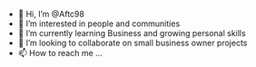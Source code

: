 - 👋 Hi, I’m @Aftc98
- 👀 I’m interested in people and communities 
- 🌱 I’m currently learning Business and growing personal skills 
- 💞️ I’m looking to collaborate on small business owner projects 
- 📫 How to reach me ...

<!---
Aftc98/Aftc98 is a ✨ special ✨ repository because its `README.md` (this file) appears on your GitHub profile.
You can click the Preview link to take a look at your changes.
--->
